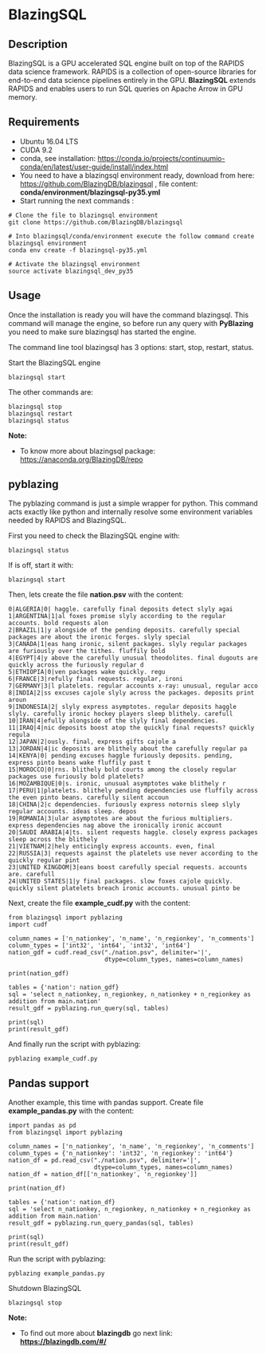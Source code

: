 # BlazingSQL
## Description
BlazingSQL is a GPU accelerated SQL engine built on top of the RAPIDS data science framework. RAPIDS is a collection of open-source libraries for end-to-end data science pipelines entirely in the GPU. **BlazingSQL** extends RAPIDS and enables users to run SQL queries on Apache Arrow in GPU memory.

## Requirements

- Ubuntu 16.04 LTS
- CUDA 9.2
- conda, see installation:  https://conda.io/projects/continuumio-conda/en/latest/user-guide/install/index.html 
- You need to have a blazingsql environment ready, download from here: https://github.com/BlazingDB/blazingsql , file content:  **conda/environment/blazingsql-py35.yml**
- Start running the next commands :   

```shell-script
# Clone the file to blazingsql environment
git clone https://github.com/BlazingDB/blazingsql
 
# Into blazingsql/conda/environment execute the follow command create blazingsql environment
conda env create -f blazingsql-py35.yml
 
# Activate the blazingsql environment
source activate blazingsql_dev_py35
```
## Usage

Once the installation is ready you will have the command blazingsql. This command will manage the engine, so before run any query with **PyBlazing** you need to make sure blazingsql has started the engine.

The command line tool blazingsql has 3 options: start, stop, restart, status. 


Start the BlazingSQL engine
```shell-script
blazingsql start
```

The other commands are:
```shell-script
blazingsql stop
blazingsql restart
blazingsql status
```

**Note:**
- To know more about blazingsql package: https://anaconda.org/BlazingDB/repo


## pyblazing
The pyblazing command is just a simple wrapper for python. This command acts exactly like python and internally resolve some environment variables needed by RAPIDS and BlazingSQL.

First you need to check the BlazingSQL engine with:
```shell-script
blazingsql status
```
If is off, start it with:
```shell-script
blazingsql start
```

Then, lets create the file **nation.psv** with the content:
```shell-script
0|ALGERIA|0| haggle. carefully final deposits detect slyly agai
1|ARGENTINA|1|al foxes promise slyly according to the regular accounts. bold requests alon
2|BRAZIL|1|y alongside of the pending deposits. carefully special packages are about the ironic forges. slyly special
3|CANADA|1|eas hang ironic, silent packages. slyly regular packages are furiously over the tithes. fluffily bold
4|EGYPT|4|y above the carefully unusual theodolites. final dugouts are quickly across the furiously regular d
5|ETHIOPIA|0|ven packages wake quickly. regu
6|FRANCE|3|refully final requests. regular, ironi
7|GERMANY|3|l platelets. regular accounts x-ray: unusual, regular acco
8|INDIA|2|ss excuses cajole slyly across the packages. deposits print aroun
9|INDONESIA|2| slyly express asymptotes. regular deposits haggle slyly. carefully ironic hockey players sleep blithely. carefull
10|IRAN|4|efully alongside of the slyly final dependencies.
11|IRAQ|4|nic deposits boost atop the quickly final requests? quickly regula
12|JAPAN|2|ously. final, express gifts cajole a
13|JORDAN|4|ic deposits are blithely about the carefully regular pa
14|KENYA|0| pending excuses haggle furiously deposits. pending, express pinto beans wake fluffily past t
15|MOROCCO|0|rns. blithely bold courts among the closely regular packages use furiously bold platelets?
16|MOZAMBIQUE|0|s. ironic, unusual asymptotes wake blithely r
17|PERU|1|platelets. blithely pending dependencies use fluffily across the even pinto beans. carefully silent accoun
18|CHINA|2|c dependencies. furiously express notornis sleep slyly regular accounts. ideas sleep. depos
19|ROMANIA|3|ular asymptotes are about the furious multipliers. express dependencies nag above the ironically ironic account
20|SAUDI ARABIA|4|ts. silent requests haggle. closely express packages sleep across the blithely
21|VIETNAM|2|hely enticingly express accounts. even, final
22|RUSSIA|3| requests against the platelets use never according to the quickly regular pint
23|UNITED KINGDOM|3|eans boost carefully special requests. accounts are. carefull
24|UNITED STATES|1|y final packages. slow foxes cajole quickly. quickly silent platelets breach ironic accounts. unusual pinto be
```

Next, create the file __example_cudf.py__ with the content:
```shell-script
from blazingsql import pyblazing
import cudf
 
column_names = ['n_nationkey', 'n_name', 'n_regionkey', 'n_comments']
column_types = ['int32', 'int64', 'int32', 'int64']
nation_gdf = cudf.read_csv("./nation.psv", delimiter='|',
                           dtype=column_types, names=column_names)
 
print(nation_gdf)
 
tables = {'nation': nation_gdf}
sql = 'select n_nationkey, n_regionkey, n_nationkey + n_regionkey as addition from main.nation'
result_gdf = pyblazing.run_query(sql, tables)
 
print(sql)
print(result_gdf)
```
And finally run the script with pyblazing:
```shell-script
pyblazing example_cudf.py
```

## Pandas support
Another example, this time with pandas support. Create file __example_pandas.py__ with the content:

```shell-script
import pandas as pd
from blazingsql import pyblazing
 
column_names = ['n_nationkey', 'n_name', 'n_regionkey', 'n_comments']
column_types = {'n_nationkey': 'int32', 'n_regionkey': 'int64'}
nation_df = pd.read_csv("./nation.psv", delimiter='|',
                        dtype=column_types, names=column_names)
nation_df = nation_df[['n_nationkey', 'n_regionkey']]
 
print(nation_df)
 
tables = {'nation': nation_df}
sql = 'select n_nationkey, n_regionkey, n_nationkey + n_regionkey as addition from main.nation'
result_gdf = pyblazing.run_query_pandas(sql, tables)
 
print(sql)
print(result_gdf)
```

Run the script with pyblazing:
```shell-script
pyblazing example_pandas.py
```

Shutdown BlazingSQL
```shell-script
blazingsql stop
```

**Note:**
- To find  out more about **blazingdb** go next link: **https://blazingdb.com/#/**





